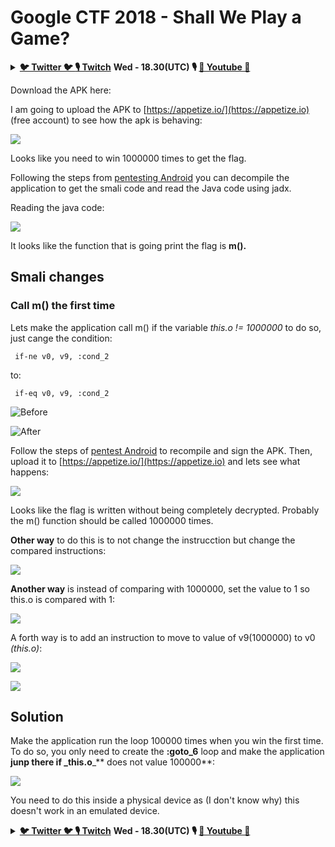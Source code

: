 # Google CTF 2018 - Shall We Play a Game?

<details>

<summary><a href="https://twitter.com/carlospolopm"><strong>🐦 Twitter 🐦 </strong></a><a href="https://www.twitch.tv/hacktricks_live/schedule"><strong>🎙️ Twitch</strong></a> <strong>Wed - 18.30(UTC) 🎙️ </strong> <a href="https://www.youtube.com/@hacktricks_LIVE"><strong>🎥 Youtube 🎥</strong></a></summary>

* Do you work in a **cybersecurity company**? Do you want to see your **company advertised in HackTricks**? or do you want to have access to the **latest version of the PEASS or download HackTricks in PDF**? Check the [**SUBSCRIPTION PLANS**](https://github.com/sponsors/carlospolop)!
* Discover [**The PEASS Family**](https://opensea.io/collection/the-peass-family), our collection of exclusive [**NFTs**](https://opensea.io/collection/the-peass-family)
* Get the [**official PEASS & HackTricks swag**](https://peass.creator-spring.com)
* **Join the** [**💬**](https://emojipedia.org/speech-balloon/) [**Discord group**](https://discord.gg/hRep4RUj7f) or the [**telegram group**](https://t.me/peass) or **follow** me on **Twitter** [**🐦**](https://github.com/carlospolop/hacktricks/tree/7af18b62b3bdc423e11444677a6a73d4043511e9/\[https:/emojipedia.org/bird/README.md)[**@carlospolopm**](https://twitter.com/carlospolopm)**.**
* **Share your hacking tricks by submitting PRs to the** [**hacktricks repo**](https://github.com/carlospolop/hacktricks) **and** [**hacktricks-cloud repo**](https://github.com/carlospolop/hacktricks-cloud).

</details>

Download the APK here:

I am going to upload the APK to [https://appetize.io/](https://appetize.io) (free account) to see how the apk is behaving:

![](<../../.gitbook/assets/image (46).png>)

Looks like you need to win 1000000 times to get the flag.

Following the steps from [pentesting Android](./) you can decompile the application to get the smali code and read the Java code using jadx.

Reading the java code:

![](<../../.gitbook/assets/image (47).png>)

It looks like the function that is going print the flag is **m().**

## **Smali changes**

### **Call m() the first time**

Lets make the application call m() if the variable _this.o != 1000000_ to do so, just cange the condition:

```
 if-ne v0, v9, :cond_2 
```

to:

```
 if-eq v0, v9, :cond_2 
```

![Before](<../../.gitbook/assets/image (48).png>)

![After](<../../.gitbook/assets/image (49).png>)

Follow the steps of [pentest Android](./) to recompile and sign the APK. Then, upload it to [https://appetize.io/](https://appetize.io) and lets see what happens:

![](<../../.gitbook/assets/image (50).png>)

Looks like the flag is written without being completely decrypted. Probably the m() function should be called 1000000 times.

**Other way** to do this is to not change the instrucction but change the compared instructions:

![](<../../.gitbook/assets/image (55).png>)

**Another way** is instead of comparing with 1000000, set the value to 1 so this.o is compared with 1:

![](<../../.gitbook/assets/image (57).png>)

A forth way is to add an instruction to move to value of v9(1000000) to v0 _(this.o)_:

![](<../../.gitbook/assets/image (58).png>)

![](<../../.gitbook/assets/image (52).png>)

## Solution

Make the application run the loop 100000 times when you win the first time. To do so, you only need to create the **:goto\_6** loop and make the application **junp there if \_this.o**\_\*\* does not value 100000\*\*:

![](<../../.gitbook/assets/image (59).png>)

You need to do this inside a physical device as (I don't know why) this doesn't work in an emulated device.

<details>

<summary><a href="https://twitter.com/carlospolopm"><strong>🐦 Twitter 🐦 </strong></a><a href="https://www.twitch.tv/hacktricks_live/schedule"><strong>🎙️ Twitch</strong></a> <strong>Wed - 18.30(UTC) 🎙️ </strong> <a href="https://www.youtube.com/@hacktricks_LIVE"><strong>🎥 Youtube 🎥</strong></a></summary>

* Do you work in a **cybersecurity company**? Do you want to see your **company advertised in HackTricks**? or do you want to have access to the **latest version of the PEASS or download HackTricks in PDF**? Check the [**SUBSCRIPTION PLANS**](https://github.com/sponsors/carlospolop)!
* Discover [**The PEASS Family**](https://opensea.io/collection/the-peass-family), our collection of exclusive [**NFTs**](https://opensea.io/collection/the-peass-family)
* Get the [**official PEASS & HackTricks swag**](https://peass.creator-spring.com)
* **Join the** [**💬**](https://emojipedia.org/speech-balloon/) [**Discord group**](https://discord.gg/hRep4RUj7f) or the [**telegram group**](https://t.me/peass) or **follow** me on **Twitter** [**🐦**](https://github.com/carlospolop/hacktricks/tree/7af18b62b3bdc423e11444677a6a73d4043511e9/\[https:/emojipedia.org/bird/README.md)[**@carlospolopm**](https://twitter.com/carlospolopm)**.**
* **Share your hacking tricks by submitting PRs to the** [**hacktricks repo**](https://github.com/carlospolop/hacktricks) **and** [**hacktricks-cloud repo**](https://github.com/carlospolop/hacktricks-cloud).

</details>
